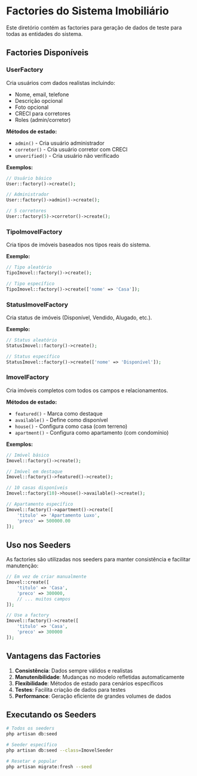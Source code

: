 # Factories do Sistema Imobiliário

Este diretório contém as factories para geração de dados de teste para todas as entidades do sistema.

## Factories Disponíveis

### UserFactory
Cria usuários com dados realistas incluindo:
- Nome, email, telefone
- Descrição opcional
- Foto opcional
- CRECI para corretores
- Roles (admin/corretor)

**Métodos de estado:**
- `admin()` - Cria usuário administrador
- `corretor()` - Cria usuário corretor com CRECI
- `unverified()` - Cria usuário não verificado

**Exemplos:**
```php
// Usuário básico
User::factory()->create();

// Administrador
User::factory()->admin()->create();

// 5 corretores
User::factory(5)->corretor()->create();
```

### TipoImovelFactory
Cria tipos de imóveis baseados nos tipos reais do sistema.

**Exemplo:**
```php
// Tipo aleatório
TipoImovel::factory()->create();

// Tipo específico
TipoImovel::factory()->create(['nome' => 'Casa']);
```

### StatusImovelFactory
Cria status de imóveis (Disponível, Vendido, Alugado, etc.).

**Exemplo:**
```php
// Status aleatório
StatusImovel::factory()->create();

// Status específico
StatusImovel::factory()->create(['nome' => 'Disponível']);
```

### ImovelFactory
Cria imóveis completos com todos os campos e relacionamentos.

**Métodos de estado:**
- `featured()` - Marca como destaque
- `available()` - Define como disponível
- `house()` - Configura como casa (com terreno)
- `apartment()` - Configura como apartamento (com condomínio)

**Exemplos:**
```php
// Imóvel básico
Imovel::factory()->create();

// Imóvel em destaque
Imovel::factory()->featured()->create();

// 10 casas disponíveis
Imovel::factory(10)->house()->available()->create();

// Apartamento específico
Imovel::factory()->apartment()->create([
    'titulo' => 'Apartamento Luxo',
    'preco' => 500000.00
]);
```

## Uso nos Seeders

As factories são utilizadas nos seeders para manter consistência e facilitar manutenção:

```php
// Em vez de criar manualmente
Imovel::create([
    'titulo' => 'Casa',
    'preco' => 300000,
    // ... muitos campos
]);

// Use a factory
Imovel::factory()->create([
    'titulo' => 'Casa',
    'preco' => 300000
]);
```

## Vantagens das Factories

1. **Consistência**: Dados sempre válidos e realistas
2. **Manutenibilidade**: Mudanças no modelo refletidas automaticamente
3. **Flexibilidade**: Métodos de estado para cenários específicos
4. **Testes**: Facilita criação de dados para testes
5. **Performance**: Geração eficiente de grandes volumes de dados

## Executando os Seeders

```bash
# Todos os seeders
php artisan db:seed

# Seeder específico
php artisan db:seed --class=ImovelSeeder

# Resetar e popular
php artisan migrate:fresh --seed
```